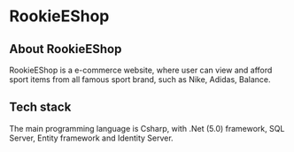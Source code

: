# RookieEShop
## About RookieEShop
RookieEShop is a e-commerce website, where user can view and afford sport items from all famous sport brand, such as Nike, Adidas, Balance.
## Tech stack
The main programming language is Csharp, with .Net (5.0) framework, SQL Server, Entity framework and Identity Server.
